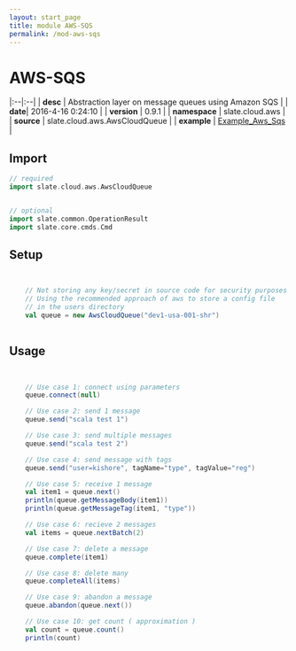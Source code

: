 ```yaml
---
layout: start_page
title: module AWS-SQS
permalink: /mod-aws-sqs
---
```


# AWS-SQS

|:--|:--|
| **desc** | Abstraction layer on message queues using Amazon SQS | 
| **date**| 2016-4-16 0:24:10 |
| **version** | 0.9.1  |
| **namespace** | slate.cloud.aws  |
| **source** | slate.cloud.aws.AwsCloudQueue  |
| **example** | [Example_Aws_Sqs](https://github.com/code-helix/slatekit/blob/master/src/apps/scala/slate-examples/src/main/scala/slate/examples/Example_Aws_Sqs.scala) |

## Import
```scala 
// required 
import slate.cloud.aws.AwsCloudQueue


// optional 
import slate.common.OperationResult
import slate.core.cmds.Cmd


```

## Setup
```scala


    // Not storing any key/secret in source code for security purposes
    // Using the recommended approach of aws to store a config file
    // in the users directory
    val queue = new AwsCloudQueue("dev1-usa-001-shr")
    

```

## Usage
```scala


    // Use case 1: connect using parameters
    queue.connect(null)

    // Use case 2: send 1 message
    queue.send("scala test 1")

    // Use case 3: send multiple messages
    queue.send("scala test 2")

    // Use case 4: send message with tags
    queue.send("user=kishore", tagName="type", tagValue="reg")

    // Use case 5: receive 1 message
    val item1 = queue.next()
    println(queue.getMessageBody(item1))
    println(queue.getMessageTag(item1, "type"))

    // Use case 6: recieve 2 messages
    val items = queue.nextBatch(2)

    // Use case 7: delete a message
    queue.complete(item1)

    // Use case 8: delete many
    queue.completeAll(items)

    // Use case 9: abandon a message
    queue.abandon(queue.next())

    // Use case 10: get count ( approximation )
    val count = queue.count()
    println(count)
    

```

